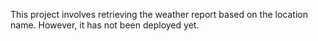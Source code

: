 This project involves retrieving the weather report based on the location name. However, it has not been deployed yet.